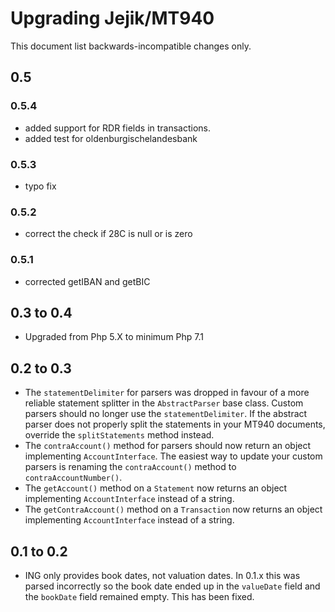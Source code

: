 # Upgrading Jejik/MT940

This document list backwards-incompatible changes only.

## 0.5
### 0.5.4
* added support for RDR fields in transactions.
* added test for oldenburgischelandesbank

### 0.5.3
* typo fix

### 0.5.2
* correct the check if 28C is null or is zero

### 0.5.1
* corrected getIBAN and getBIC

## 0.3 to 0.4

* Upgraded from Php 5.X to minimum Php 7.1

## 0.2 to 0.3

* The `statementDelimiter` for parsers was dropped in favour of a more reliable
  statement splitter in the `AbstractParser` base class. Custom parsers should no
  longer use the `statementDelimiter`. If the abstract parser does not properly
  split the statements in your MT940 documents, override the `splitStatements`
  method instead.
* The `contraAccount()` method for parsers should now return an object implementing
  `AccountInterface`. The easiest way to update your custom parsers is renaming the
  `contraAccount()` method to `contraAccountNumber()`.
* The `getAccount()` method on a `Statement` now returns an object implementing
  `AccountInterface` instead of a string.
* The `getContraAccount()` method on a `Transaction` now returns an object implementing
  `AccountInterface` instead of a string.

## 0.1 to 0.2

* ING only provides book dates, not valuation dates. In 0.1.x this was parsed
  incorrectly so the book date ended up in the `valueDate` field and the `bookDate`
  field remained empty. This has been fixed.
